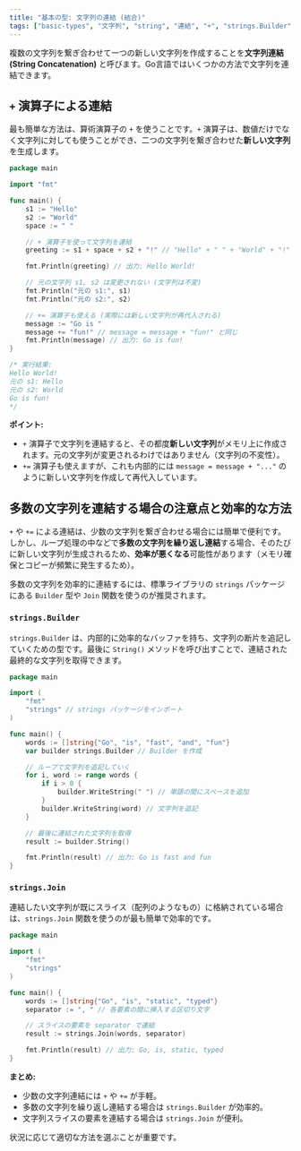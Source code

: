 ```yaml
---
title: "基本の型: 文字列の連結 (結合)"
tags: ["basic-types", "文字列", "string", "連結", "+", "strings.Builder", "strings.Join"]
---
```


複数の文字列を繋ぎ合わせて一つの新しい文字列を作成することを**文字列連結 (String Concatenation)** と呼びます。Go言語ではいくつかの方法で文字列を連結できます。

## `+` 演算子による連結

最も簡単な方法は、算術演算子の `+` を使うことです。`+` 演算子は、数値だけでなく文字列に対しても使うことができ、二つの文字列を繋ぎ合わせた**新しい文字列**を生成します。

```go title="+ 演算子による文字列連結"
package main

import "fmt"

func main() {
	s1 := "Hello"
	s2 := "World"
	space := " "

	// + 演算子を使って文字列を連結
	greeting := s1 + space + s2 + "!" // "Hello" + " " + "World" + "!"

	fmt.Println(greeting) // 出力: Hello World!

	// 元の文字列 s1, s2 は変更されない (文字列は不変)
	fmt.Println("元の s1:", s1)
	fmt.Println("元の s2:", s2)

	// += 演算子も使える (実際には新しい文字列が再代入される)
	message := "Go is "
	message += "fun!" // message = message + "fun!" と同じ
	fmt.Println(message) // 出力: Go is fun!
}

/* 実行結果:
Hello World!
元の s1: Hello
元の s2: World
Go is fun!
*/
```

**ポイント:**

*   `+` 演算子で文字列を連結すると、その都度**新しい文字列**がメモリ上に作成されます。元の文字列が変更されるわけではありません（文字列の不変性）。
*   `+=` 演算子も使えますが、これも内部的には `message = message + "..."` のように新しい文字列を作成して再代入しています。

## 多数の文字列を連結する場合の注意点と効率的な方法

`+` や `+=` による連結は、少数の文字列を繋ぎ合わせる場合には簡単で便利です。しかし、ループ処理の中などで**多数の文字列を繰り返し連結**する場合、そのたびに新しい文字列が生成されるため、**効率が悪くなる**可能性があります（メモリ確保とコピーが頻繁に発生するため）。

多数の文字列を効率的に連結するには、標準ライブラリの `strings` パッケージにある `Builder` 型や `Join` 関数を使うのが推奨されます。

### `strings.Builder`

`strings.Builder` は、内部的に効率的なバッファを持ち、文字列の断片を追記していくための型です。最後に `String()` メソッドを呼び出すことで、連結された最終的な文字列を取得できます。

```go title="strings.Builder を使った効率的な連結"
package main

import (
	"fmt"
	"strings" // strings パッケージをインポート
)

func main() {
	words := []string{"Go", "is", "fast", "and", "fun"}
	var builder strings.Builder // Builder を作成

	// ループで文字列を追記していく
	for i, word := range words {
		if i > 0 {
			builder.WriteString(" ") // 単語の間にスペースを追加
		}
		builder.WriteString(word) // 文字列を追記
	}

	// 最後に連結された文字列を取得
	result := builder.String()

	fmt.Println(result) // 出力: Go is fast and fun
}
```

### `strings.Join`

連結したい文字列が既にスライス（配列のようなもの）に格納されている場合は、`strings.Join` 関数を使うのが最も簡単で効率的です。

```go title="strings.Join を使った連結"
package main

import (
	"fmt"
	"strings"
)

func main() {
	words := []string{"Go", "is", "static", "typed"}
	separator := ", " // 各要素の間に挿入する区切り文字

	// スライスの要素を separator で連結
	result := strings.Join(words, separator)

	fmt.Println(result) // 出力: Go, is, static, typed
}
```

**まとめ:**

*   少数の文字列連結には `+` や `+=` が手軽。
*   多数の文字列を繰り返し連結する場合は `strings.Builder` が効率的。
*   文字列スライスの要素を連結する場合は `strings.Join` が便利。

状況に応じて適切な方法を選ぶことが重要です。